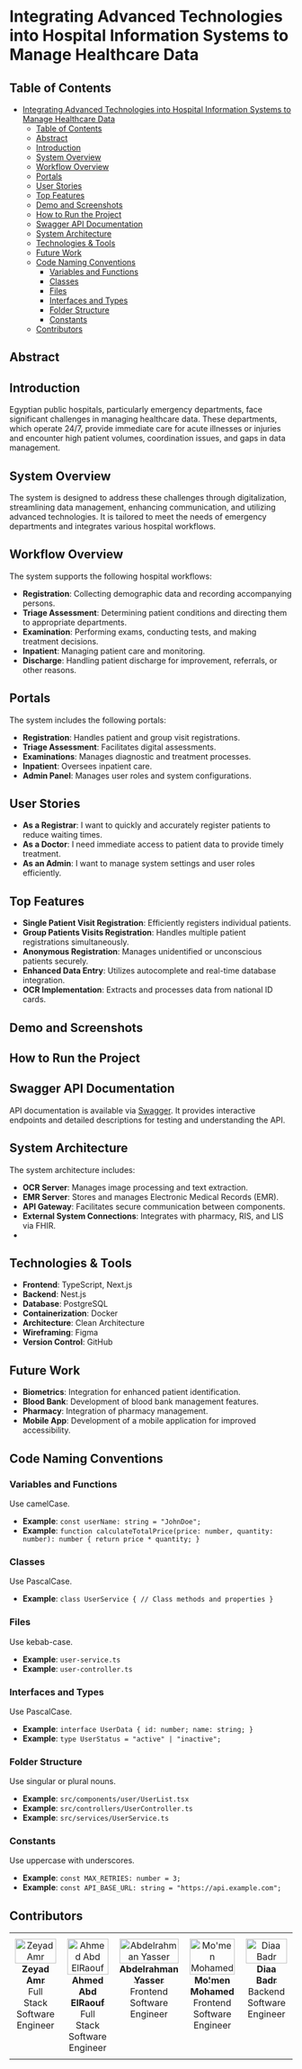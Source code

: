 # Integrating Advanced Technologies into Hospital Information Systems to Manage Healthcare Data

## Table of Contents

- [Integrating Advanced Technologies into Hospital Information Systems to Manage Healthcare Data](#integrating-advanced-technologies-into-hospital-information-systems-to-manage-healthcare-data)
  - [Table of Contents](#table-of-contents)
  - [Abstract](#abstract)
  - [Introduction](#introduction)
  - [System Overview](#system-overview)
  - [Workflow Overview](#workflow-overview)
  - [Portals](#portals)
  - [User Stories](#user-stories)
  - [Top Features](#top-features)
  - [Demo and Screenshots](#demo-and-screenshots)
  - [How to Run the Project](#how-to-run-the-project)
  - [Swagger API Documentation](#swagger-api-documentation)
  - [System Architecture](#system-architecture)
  - [Technologies \& Tools](#technologies--tools)
  - [Future Work](#future-work)
  - [Code Naming Conventions](#code-naming-conventions)
    - [Variables and Functions](#variables-and-functions)
    - [Classes](#classes)
    - [Files](#files)
    - [Interfaces and Types](#interfaces-and-types)
    - [Folder Structure](#folder-structure)
    - [Constants](#constants)
  - [Contributors](#contributors)

## Abstract

## Introduction

Egyptian public hospitals, particularly emergency departments, face significant challenges in managing healthcare data. These departments, which operate 24/7, provide immediate care for acute illnesses or injuries and encounter high patient volumes, coordination issues, and gaps in data management.

## System Overview

The system is designed to address these challenges through digitalization, streamlining data management, enhancing communication, and utilizing advanced technologies. It is tailored to meet the needs of emergency departments and integrates various hospital workflows.

## Workflow Overview

The system supports the following hospital workflows:

- **Registration**: Collecting demographic data and recording accompanying persons.
- **Triage Assessment**: Determining patient conditions and directing them to appropriate departments.
- **Examination**: Performing exams, conducting tests, and making treatment decisions.
- **Inpatient**: Managing patient care and monitoring.
- **Discharge**: Handling patient discharge for improvement, referrals, or other reasons.

## Portals

The system includes the following portals:

- **Registration**: Handles patient and group visit registrations.
- **Triage Assessment**: Facilitates digital assessments.
- **Examinations**: Manages diagnostic and treatment processes.
- **Inpatient**: Oversees inpatient care.
- **Admin Panel**: Manages user roles and system configurations.

## User Stories

- **As a Registrar**: I want to quickly and accurately register patients to reduce waiting times.
- **As a Doctor**: I need immediate access to patient data to provide timely treatment.
- **As an Admin**: I want to manage system settings and user roles efficiently.

## Top Features

- **Single Patient Visit Registration**: Efficiently registers individual patients.
- **Group Patients Visits Registration**: Handles multiple patient registrations simultaneously.
- **Anonymous Registration**: Manages unidentified or unconscious patients securely.
- **Enhanced Data Entry**: Utilizes autocomplete and real-time database integration.
- **OCR Implementation**: Extracts and processes data from national ID cards.

## Demo and Screenshots

## How to Run the Project

## Swagger API Documentation

API documentation is available via [Swagger](https://qasr-server-lqj1.onrender.com/api/docs). It provides interactive endpoints and detailed descriptions for testing and understanding the API.

## System Architecture

The system architecture includes:

- **OCR Server**: Manages image processing and text extraction.
- **EMR Server**: Stores and manages Electronic Medical Records (EMR).
- **API Gateway**: Facilitates secure communication between components.
- **External System Connections**: Integrates with pharmacy, RIS, and LIS via FHIR.
-

## Technologies & Tools

- **Frontend**: TypeScript, Next.js
- **Backend**: Nest.js
- **Database**: PostgreSQL
- **Containerization**: Docker
- **Architecture**: Clean Architecture
- **Wireframing**: Figma
- **Version Control**: GitHub

## Future Work

- **Biometrics**: Integration for enhanced patient identification.
- **Blood Bank**: Development of blood bank management features.
- **Pharmacy**: Integration of pharmacy management.
- **Mobile App**: Development of a mobile application for improved accessibility.

## Code Naming Conventions

### Variables and Functions

Use camelCase.

- **Example**: `const userName: string = "JohnDoe";`
- **Example**: `function calculateTotalPrice(price: number, quantity: number): number { return price * quantity; }`

### Classes

Use PascalCase.

- **Example**: `class UserService { // Class methods and properties }`

### Files

Use kebab-case.

- **Example**: `user-service.ts`
- **Example**: `user-controller.ts`

### Interfaces and Types

Use PascalCase.

- **Example**: `interface UserData { id: number; name: string; }`
- **Example**: `type UserStatus = "active" | "inactive";`

### Folder Structure

Use singular or plural nouns.

- **Example**: `src/components/user/UserList.tsx`
- **Example**: `src/controllers/UserController.ts`
- **Example**: `src/services/UserService.ts`

### Constants

Use uppercase with underscores.

- **Example**: `const MAX_RETRIES: number = 3;`
- **Example**: `const API_BASE_URL: string = "https://api.example.com";`

## Contributors

<table style="width:100%; table-layout: fixed;">
    <tbody>
        <tr>
            <td align="center" valign="top" style="width:20%; padding:10px;">
                <a href="https://github.com/Zeyad-Amr">
                    <img alt="Zeyad Amr" src="https://avatars.githubusercontent.com/Zeyad-Amr" style="width:100%; max-width:150px; height:auto; object-fit: cover;">
                    <br/>
                    <sub style="font-size:medium; padding-top:5px;"><b>Zeyad Amr</b></sub>
                </a>
                <br/>
                <span>Full Stack Software Engineer</span>
            </td>
            <td align="center" valign="top" style="width:20%; padding:10px;">
                <a href="https://github.com/AhmedRaouf481">
                    <img alt="Ahmed Abd ElRaouf" src="https://avatars.githubusercontent.com/AhmedRaouf481" style="width:100%; max-width:150px; height:auto; object-fit: cover;">
                    <br/>
                    <sub style="font-size:medium; padding-top:5px;"><b>Ahmed Abd ElRaouf</b></sub>
                </a>
                <br/>
                <span>Full Stack Software Engineer</span>
            </td>
            <td align="center" valign="top" style="width:20%; padding:10px;">
                <a href="https://github.com/Abdelrhman012">
                    <img alt="Abdelrahman Yasser" src="https://avatars.githubusercontent.com/Abdelrhman012" style="width:100%; max-width:150px; height:auto; object-fit: cover;">
                    <br/>
                    <sub style="font-size:medium; padding-top:5px;"><b>Abdelrahman Yasser</b></sub>
                </a>
                <br/>
                <span>Frontend Software Engineer</span>
            </td>
            <td align="center" valign="top" style="width:20%; padding:10px;">
                <a href="https://github.com/momen882001">
                    <img alt="Mo'men Mohamed" src="https://avatars.githubusercontent.com/momen882001" style="width:100%; max-width:150px; height:auto; object-fit: cover;">
                    <br/>
                    <sub style="font-size:medium; padding-top:5px;"><b>Mo'men Mohamed</b></sub>
                </a>
                <br/>
                <span>Frontend Software Engineer</span>
            </td>
            <td align="center" valign="top" style="width:20%; padding:10px;">
                <a href="https://github.com/diaabadr">
                    <img alt="Diaa Badr" src="https://avatars.githubusercontent.com/diaabadr" style="width:100%; max-width:150px; height:auto; object-fit: cover;">
                    <br/>
                    <sub style="font-size:medium; padding-top:5px;"><b>Diaa Badr</b></sub>
                </a>
                <br/>
                <span>Backend Software Engineer</span>
            </td>
        </tr>
    </tbody>
</table>
